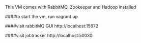 This VM comes with RabbitMQ, Zookeeper and Hadoop installed
 
####to start the vm, run
vagrant up



####visit rabbitMQ GUI 
http://localhost:15672


####visit jobtracker
http://localhost:50030
